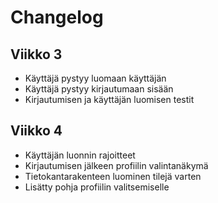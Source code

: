 # Changelog

## Viikko 3
- Käyttäjä pystyy luomaan käyttäjän
- Käyttäjä pystyy kirjautumaan sisään
- Kirjautumisen ja käyttäjän luomisen testit

## Viikko 4
- Käyttäjän luonnin rajoitteet
- Kirjautumisen jälkeen profiilin valintanäkymä
- Tietokantarakenteen luominen tilejä varten
- Lisätty pohja profiilin valitsemiselle
